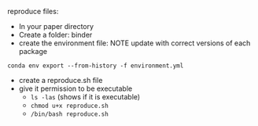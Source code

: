 reproduce files:
- In your paper directory
- Create a folder: binder
- create the environment file: NOTE update with correct versions of each package
```
conda env export --from-history -f environment.yml
```
- create a reproduce.sh file
- give it permission to be executable
  - ```ls -las``` (shows if it is executable)
  - ```chmod u+x reproduce.sh ```
  - ```/bin/bash reproduce.sh```
